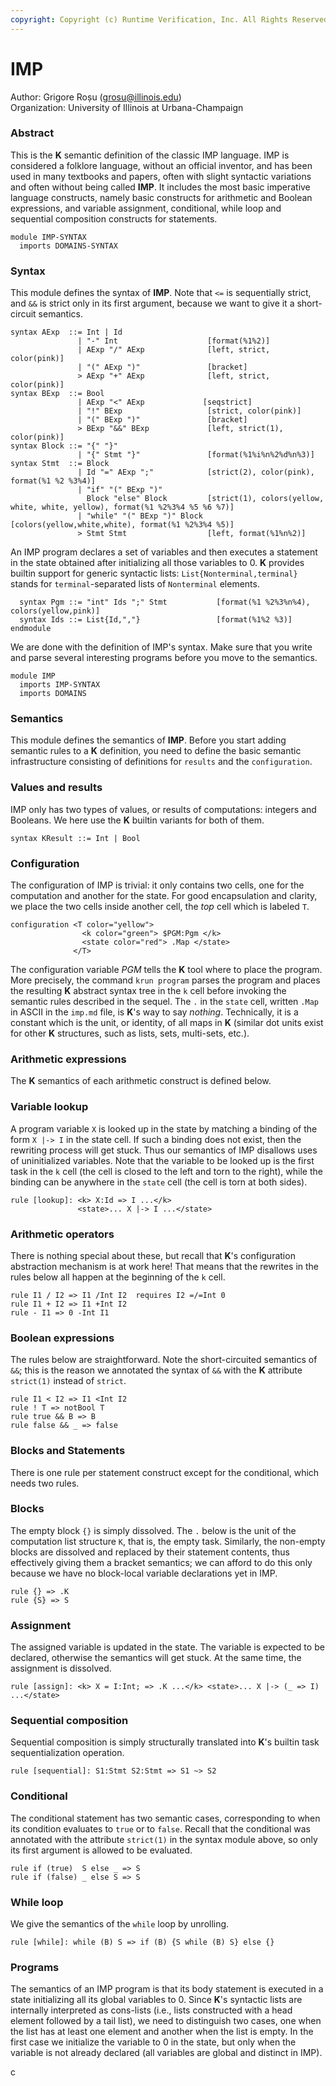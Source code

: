 ```yaml
---
copyright: Copyright (c) Runtime Verification, Inc. All Rights Reserved.
---
```


# IMP

Author: Grigore Roșu (grosu@illinois.edu)\
Organization: University of Illinois at Urbana-Champaign

### Abstract

This is the **K** semantic definition of the classic IMP language. IMP is
considered a folklore language, without an official inventor, and has been used
in many textbooks and papers, often with slight syntactic variations and often
without being called **IMP**. It includes the most basic imperative language
constructs, namely basic constructs for arithmetic and Boolean expressions, and
variable assignment, conditional, while loop and sequential composition
constructs for statements.

```k
module IMP-SYNTAX
  imports DOMAINS-SYNTAX
```

### Syntax

This module defines the syntax of **IMP**. Note that `<=` is sequentially
strict, and `&&` is strict only in its first argument, because we want to give
it a short-circuit semantics.

```k
syntax AExp  ::= Int | Id
               | "-" Int                    [format(%1%2)]
               | AExp "/" AExp              [left, strict, color(pink)]
               | "(" AExp ")"               [bracket]
               > AExp "+" AExp              [left, strict, color(pink)]
syntax BExp  ::= Bool
               | AExp "<" AExp             [seqstrict]
               | "!" BExp                   [strict, color(pink)]
               | "(" BExp ")"               [bracket]
               > BExp "&&" BExp             [left, strict(1), color(pink)]
syntax Block ::= "{" "}"
               | "{" Stmt "}"               [format(%1%i%n%2%d%n%3)]
syntax Stmt  ::= Block
               | Id "=" AExp ";"            [strict(2), color(pink), format(%1 %2 %3%4)]
               | "if" "(" BExp ")"
                 Block "else" Block         [strict(1), colors(yellow, white, white, yellow), format(%1 %2%3%4 %5 %6 %7)]
               | "while" "(" BExp ")" Block [colors(yellow,white,white), format(%1 %2%3%4 %5)]
               > Stmt Stmt                  [left, format(%1%n%2)]
```

An IMP program declares a set of variables and then executes a statement in the
state obtained after initializing all those variables to 0. **K** provides
builtin support for generic syntactic lists: `List{Nonterminal,terminal}` stands
for `terminal`-separated lists of `Nonterminal` elements.

```k
  syntax Pgm ::= "int" Ids ";" Stmt           [format(%1 %2%3%n%4), colors(yellow,pink)]
  syntax Ids ::= List{Id,","}                 [format(%1%2 %3)]
endmodule
```

We are done with the definition of IMP's syntax. Make sure that you write and
parse several interesting programs before you move to the semantics.

```k
module IMP
  imports IMP-SYNTAX
  imports DOMAINS
```

### Semantics

This module defines the semantics of **IMP**. Before you start adding semantic
rules to a **K** definition, you need to define the basic semantic
infrastructure consisting of definitions for `results` and the `configuration`.

### Values and results

IMP only has two types of values, or results of computations: integers and
Booleans. We here use the **K** builtin variants for both of them.

```k
syntax KResult ::= Int | Bool
```

### Configuration

The configuration of IMP is trivial: it only contains two cells, one for the
computation and another for the state. For good encapsulation and clarity, we
place the two cells inside another cell, the _top_ cell which is labeled `T`.

```k
configuration <T color="yellow">
                <k color="green"> $PGM:Pgm </k>
                <state color="red"> .Map </state>
              </T>
```

The configuration variable _PGM_ tells the **K** tool where to place the
program. More precisely, the command `krun program` parses the program and
places the resulting **K** abstract syntax tree in the `k` cell before invoking
the semantic rules described in the sequel. The `.` in the `state` cell, written
`.Map` in ASCII in the `imp.md` file, is **K**'s way to say _nothing_.
Technically, it is a constant which is the unit, or identity, of all maps in
**K** (similar dot units exist for other **K** structures, such as lists, sets,
multi-sets, etc.).

### Arithmetic expressions

The **K** semantics of each arithmetic construct is defined below.

### Variable lookup

A program variable `X` is looked up in the state by matching a binding of the
form `X |-> I` in the state cell. If such a binding does not exist, then the
rewriting process will get stuck. Thus our semantics of IMP disallows uses of
uninitialized variables. Note that the variable to be looked up is the first
task in the `k` cell (the cell is closed to the left and torn to the right),
while the binding can be anywhere in the `state` cell (the cell is torn at both
sides).

```k
rule [lookup]: <k> X:Id => I ...</k>
               <state>... X |-> I ...</state>
```

### Arithmetic operators

There is nothing special about these, but recall that **K**'s configuration
abstraction mechanism is at work here! That means that the rewrites in the rules
below all happen at the beginning of the `k` cell.

```k
rule I1 / I2 => I1 /Int I2  requires I2 =/=Int 0
rule I1 + I2 => I1 +Int I2
rule - I1 => 0 -Int I1
```

### Boolean expressions

The rules below are straightforward. Note the short-circuited semantics of `&&`;
this is the reason we annotated the syntax of `&&` with the **K** attribute
`strict(1)` instead of `strict`.

```k
rule I1 < I2 => I1 <Int I2
rule ! T => notBool T
rule true && B => B
rule false && _ => false
```

### Blocks and Statements

There is one rule per statement construct except for the conditional, which
needs two rules.

### Blocks

The empty block `{}` is simply dissolved. The `.` below is the unit of the
computation list structure `K`, that is, the empty task. Similarly, the
non-empty blocks are dissolved and replaced by their statement contents, thus
effectively giving them a bracket semantics; we can afford to do this only
because we have no block-local variable declarations yet in IMP.

```k
rule {} => .K
rule {S} => S
```

### Assignment

The assigned variable is updated in the state. The variable is expected to be
declared, otherwise the semantics will get stuck. At the same time, the
assignment is dissolved.

```k
rule [assign]: <k> X = I:Int; => .K ...</k> <state>... X |-> (_ => I) ...</state>
```

### Sequential composition

Sequential composition is simply structurally translated into **K**'s builtin
task sequentialization operation.

```k
rule [sequential]: S1:Stmt S2:Stmt => S1 ~> S2
```

### Conditional

The conditional statement has two semantic cases, corresponding to when its
condition evaluates to `true` or to `false`. Recall that the conditional was
annotated with the attribute `strict(1)` in the syntax module above, so only its
first argument is allowed to be evaluated.

```k
rule if (true)  S else _ => S
rule if (false) _ else S => S
```

### While loop

We give the semantics of the `while` loop by unrolling.

```k
rule [while]: while (B) S => if (B) {S while (B) S} else {}
```

### Programs

The semantics of an IMP program is that its body statement is executed in a
state initializing all its global variables to 0. Since **K**'s syntactic lists
are internally interpreted as cons-lists (i.e., lists constructed with a head
element followed by a tail list), we need to distinguish two cases, one when the
list has at least one element and another when the list is empty. In the first
case we initialize the variable to 0 in the state, but only when the variable is
not already declared (all variables are global and distinct in IMP).

c